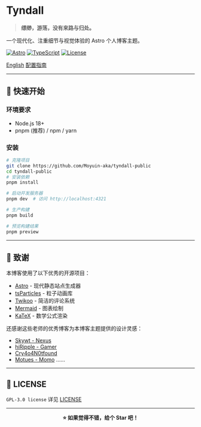 # Tyndall

> **缥缈，游荡，没有来路与归处。**  

一个现代化、注重细节与视觉体验的 Astro 个人博客主题。

[![Astro](https://img.shields.io/badge/Astro-5.14-A259EC?style=flat-square&logo=astro)](https://astro.build)
[![TypeScript](https://img.shields.io/badge/TypeScript-5.x-3178C6?style=flat-square&logo=typescript)](https://www.typescriptlang.org/)
[![License](https://img.shields.io/badge/License-GPLv3-blue?style=flat-square)](https://www.gnu.org/licenses/gpl-3.0.txt)

[English](./docs/README_EN.md) [配置指南](./src/content/blog/CONFIGURATION.md)

---

## 🚀 快速开始

### 环境要求

- Node.js 18+ 
- pnpm (推荐) / npm / yarn

### 安装

```bash
# 克隆项目
git clone https://github.com/Moyuin-aka/tyndall-public
cd tyndall-public
# 安装依赖
pnpm install

# 启动开发服务器
pnpm dev  # 访问 http://localhost:4321

# 生产构建
pnpm build

# 预览构建结果
pnpm preview
```

---

## 💖 致谢

本博客使用了以下优秀的开源项目：

- [Astro](https://astro.build) - 现代静态站点生成器
- [tsParticles](https://particles.js.org/) - 粒子动画库
- [Twikoo](https://twikoo.js.org/) - 简洁的评论系统
- [Mermaid](https://mermaid.js.org/) - 图表绘制
- [KaTeX](https://katex.org/) - 数学公式渲染

还感谢这些老师的优秀博客为本博客主题提供的设计灵感：

- [Skywt - Nexus](https://skywt.cn)
- [hiRipple - Gamer](https://hiripple.com)
- [Cry4o4N0tfound](https://cry4o4n0tfound.cn)
- [Motues - Momo](https://blog.motues.top)
……

---

## 📄 LICENSE

`GPL-3.0 license`
 详见 [LICENSE](./docs/LICENSE)

---


<div align="center">

**⭐ 如果觉得不错，给个 Star 吧！**

</div>
